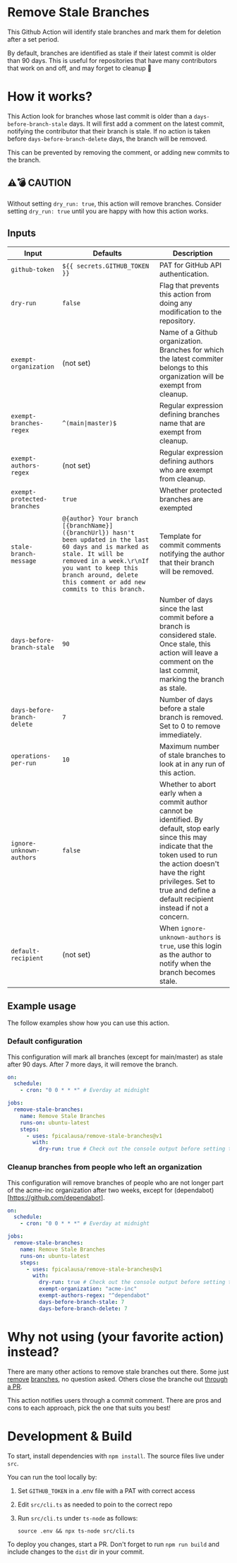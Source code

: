 # Remove Stale Branches

This Github Action will identify stale branches and mark them for deletion after a set period.

By default, branches are identified as stale if their latest commit is older than 90 days.
This is useful for repositories that have many contributors that work on and off, and may forget to cleanup 🧹

# How it works?

This Action look for branches whose last commit is older than a `days-before-branch-stale` days. It will first add a comment on the latest commit, notifying the contributor that their branch is stale. If no action is taken before `days-before-branch-delete` days, the branch will be removed.

This can be prevented by removing the comment, or adding new commits to the branch.

## ⚠️💣 CAUTION

Without setting `dry_run: true`, this action will remove branches. Consider setting `dry_run: true` until you are happy with how this action works.

## Inputs

| Input                       | Defaults                                                                                                                                                                                                                                           | Description                                                                                                                                                                                                                                                    |
|-----------------------------|----------------------------------------------------------------------------------------------------------------------------------------------------------------------------------------------------------------------------------------------------|----------------------------------------------------------------------------------------------------------------------------------------------------------------------------------------------------------------------------------------------------------------|
| `github-token`              | `${{ secrets.GITHUB_TOKEN }}`                                                                                                                                                                                                                      | PAT for GitHub API authentication.                                                                                                                                                                                                                             |
| `dry-run`                   | `false`                                                                                                                                                                                                                                            | Flag that prevents this action from doing any modification to the repository.                                                                                                                                                                                  |
| `exempt-organization`       | (not set)                                                                                                                                                                                                                                          | Name of a Github organization. Branches for which the latest commiter belongs to this organization will be exempt from cleanup.                                                                                                                                |
| `exempt-branches-regex`     | `^(main\|master)$`                                                                                                                                                                                                                                 | Regular expression defining branches name that are exempt from cleanup.                                                                                                                                                                                        |
| `exempt-authors-regex`      | (not set)                                                                                                                                                                                                                                          | Regular expression defining authors who are exempt from cleanup.                                                                                                                                                                                               |
| `exempt-protected-branches` | `true`                                                                                                                                                                                                                                             | Whether protected branches are exempted                                                                                                                                                                                                                        |
| `stale-branch-message`      | `@{author} Your branch [{branchName}]({branchUrl}) hasn't been updated in the last 60 days and is marked as stale. It will be removed in a week.\r\nIf you want to keep this branch around, delete this comment or add new commits to this branch.` | Template for commit comments notifying the author that their branch will be removed.                                                                                                                                                                           |
| `days-before-branch-stale`  | `90`                                                                                                                                                                                                                                               | Number of days since the last commit before a branch is considered stale. Once stale, this action will leave a comment on the last commit, marking the branch as stale.                                                                                        |
| `days-before-branch-delete` | `7`                                                                                                                                                                                                                                                | Number of days before a stale branch is removed. Set to 0 to remove immediately.                                                                                                                                                                               |
| `operations-per-run`        | `10`                                                                                                                                                                                                                                               | Maximum number of stale branches to look at in any run of this action.                                                                                                                                                                                         |
| `ignore-unknown-authors`    | `false`                                                                                                                                                                                                                                            | Whether to abort early when a commit author cannot be identified. By default, stop early since this may indicate that the token used to run the action doesn't have the right privileges. Set to true and define a default recipient instead if not a concern. |
| `default-recipient`         | (not set)                                                                                                                                                                                                                                          | When `ignore-unknown-authors` is `true`, use this login as the author to notify when the branch becomes stale.                                                                                                                                                 |

## Example usage

The follow examples show how you can use this action.

### Default configuration

This configuration will mark all branches (except for main/master) as stale after 90 days. After 7 more days, it will remove the branch.

```yml
on:
  schedule:
    - cron: "0 0 * * *" # Everday at midnight

jobs:
  remove-stale-branches:
    name: Remove Stale Branches
    runs-on: ubuntu-latest
    steps:
      - uses: fpicalausa/remove-stale-branches@v1
        with:
          dry-run: true # Check out the console output before setting this to false
```

### Cleanup branches from people who left an organization

This configuration will remove branches of people who are not longer part of the acme-inc organization after two weeks, except for (dependabot)[https://github.com/dependabot].

```yml
on:
  schedule:
    - cron: "0 0 * * *" # Everday at midnight

jobs:
  remove-stale-branches:
    name: Remove Stale Branches
    runs-on: ubuntu-latest
    steps:
      - uses: fpicalausa/remove-stale-branches@v1
        with:
          dry-run: true # Check out the console output before setting this to false
          exempt-organization: "acme-inc"
          exempt-authors-regex: "^dependabot"
          days-before-branch-stale: 7
          days-before-branch-delete: 7
```

# Why not using (your favorite action) instead?

There are many other actions to remove stale branches out there. Some just [remove](https://github.com/beatlabs/delete-old-branches-action) [branches](https://github.com/cultureamp/delete-old-branches-action), no question asked. Others close the branche out [through a PR](https://github.com/etiennemartin/stale-branch-action).

This action notifies users through a commit comment. There are pros and cons to each approach, pick the one that suits you best!

# Development & Build

To start, install dependencies with `npm install`. The source files live under `src`.

You can run the tool locally by:
1. Set `GITHUB_TOKEN` in a .env file with a PAT with correct access 
2. Edit `src/cli.ts` as needed to poin to the correct repo
3. Run `src/cli.ts` under `ts-node` as follows:

    ```shell
    source .env && npx ts-node src/cli.ts
    ```

To deploy you changes, start a PR. Don't forget to run `npm run build` and include changes to the `dist` dir in your commit.
